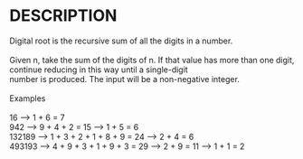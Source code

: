 # DESCRIPTION

Digital root is the recursive sum of all the digits in a number.
<br><br>
Given n, take the sum of the digits of n. If that value has more than one digit, continue reducing in this way until a single-digit
<br>
number is produced. The input will be a non-negative integer.
<br><br>
Examples
<br><br>
16 --> 1 + 6 = 7
<br>
942 --> 9 + 4 + 2 = 15 --> 1 + 5 = 6
<br>
132189 --> 1 + 3 + 2 + 1 + 8 + 9 = 24 --> 2 + 4 = 6
<br>
493193 --> 4 + 9 + 3 + 1 + 9 + 3 = 29 --> 2 + 9 = 11 --> 1 + 1 = 2
